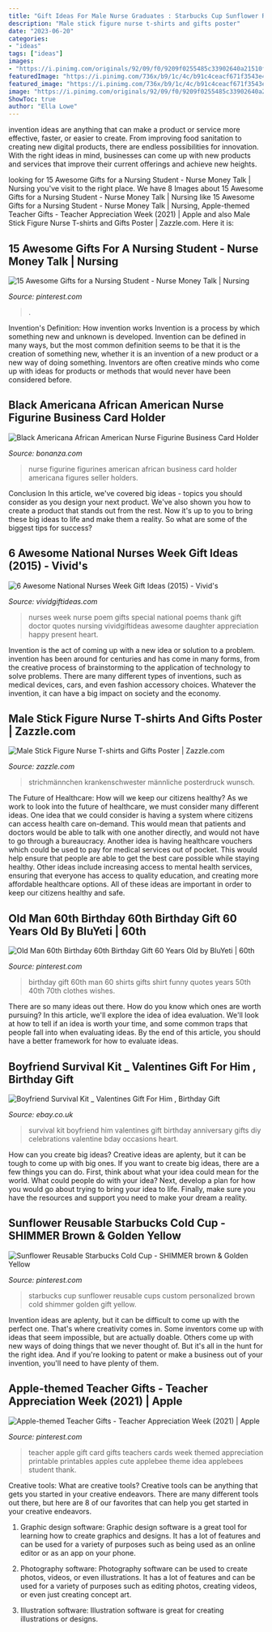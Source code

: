 ```yaml
---
title: "Gift Ideas For Male Nurse Graduates : Starbucks Cup Sunflower Reusable Cups Custom Personalized Brown Cold Shimmer Golden Gift Yellow"
description: "Male stick figure nurse t-shirts and gifts poster"
date: "2023-06-20"
categories:
- "ideas"
tags: ["ideas"]
images:
- "https://i.pinimg.com/originals/92/09/f0/9209f0255485c33902640a21510fb8b5.jpg"
featuredImage: "https://i.pinimg.com/736x/b9/1c/4c/b91c4ceacf671f3543e4d9ad7ca2c952.jpg"
featured_image: "https://i.pinimg.com/736x/b9/1c/4c/b91c4ceacf671f3543e4d9ad7ca2c952.jpg"
image: "https://i.pinimg.com/originals/92/09/f0/9209f0255485c33902640a21510fb8b5.jpg"
ShowToc: true
author: "Ella Lowe"
---
```



invention ideas are anything that can make a product or service more effective, faster, or easier to create. From improving food sanitation to creating new digital products, there are endless possibilities for innovation. With the right ideas in mind, businesses can come up with new products and services that improve their current offerings and achieve new heights.

	

		
looking for 15 Awesome Gifts for a Nursing Student - Nurse Money Talk | Nursing you've visit to the right place. We have 8 Images about 15 Awesome Gifts for a Nursing Student - Nurse Money Talk | Nursing like 15 Awesome Gifts for a Nursing Student - Nurse Money Talk | Nursing, Apple-themed Teacher Gifts - Teacher Appreciation Week (2021) | Apple and also Male Stick Figure Nurse T-shirts and Gifts Poster | Zazzle.com. Here it is:
		
    
## 15 Awesome Gifts For A Nursing Student - Nurse Money Talk | Nursing

<img loading=lazy src="https://i.pinimg.com/736x/b9/1c/4c/b91c4ceacf671f3543e4d9ad7ca2c952.jpg" onerror="this.onerror=null;this.src='https://tse2.mm.bing.net/th?id=OIP.64U9rWjHIfL9ulvPcoWb8wHaLH&amp;pid=15.1';" alt="15 Awesome Gifts for a Nursing Student - Nurse Money Talk | Nursing">

_Source: pinterest.com_

>. 

	

Invention's Definition: How invention works
Invention is a process by which something new and unknown is developed. Invention can be defined in many ways, but the most common definition seems to be that it is the creation of something new, whether it is an invention of a new product or a new way of doing something. Inventors are often creative minds who come up with ideas for products or methods that would never have been considered before.

    
## Black Americana African American Nurse Figurine Business Card Holder

<img loading=lazy src="https://images.bonanzastatic.com/afu/images/9729/5041/100_7757.JPG" onerror="this.onerror=null;this.src='https://tse1.mm.bing.net/th?id=OIP._3DajVeg2TwNTf0Zb0c0PQHaL_&amp;pid=15.1';" alt="Black Americana African American Nurse Figurine Business Card Holder">

_Source: bonanza.com_

>nurse figurine figurines american african business card holder americana figures seller holders. 

	

Conclusion
In this article, we've covered big ideas - topics you should consider as you design your next product. We've also shown you how to create a product that stands out from the rest. Now it's up to you to bring these big ideas to life and make them a reality. So what are some of the biggest tips for success?

    
## 6 Awesome National Nurses Week Gift Ideas (2015) - Vivid&#039;s

<img loading=lazy src="http://i0.wp.com/vividgiftideas.com/wp-content/uploads/2015/04/A1ih4bjgYWL._SL1500_.jpg?resize=396%2C495" onerror="this.onerror=null;this.src='https://tse3.mm.bing.net/th?id=OIP.d6BjC5w8xYcL2A3UEQjGHgHaJQ&amp;pid=15.1';" alt="6 Awesome National Nurses Week Gift Ideas (2015) - Vivid&#039;s">

_Source: vividgiftideas.com_

>nurses week nurse poem gifts special national poems thank gift doctor quotes nursing vividgiftideas awesome daughter appreciation happy present heart. 

	

Invention is the act of coming up with a new idea or solution to a problem. invention has been around for centuries and has come in many forms, from the creative process of brainstorming to the application of technology to solve problems. There are many different types of inventions, such as medical devices, cars, and even fashion accessory choices. Whatever the invention, it can have a big impact on society and the economy.

    
## Male Stick Figure Nurse T-shirts And Gifts Poster | Zazzle.com

<img loading=lazy src="https://rlv.zcache.com/male_stick_figure_nurse_t_shirts_and_gifts_poster-r026812f348154e349cd959616d8f4a74_w2j_8byvr_704.jpg" onerror="this.onerror=null;this.src='https://tse3.mm.bing.net/th?id=OIP.0GjqAUrdTdo_tt-AN0W_2wHaHa&amp;pid=15.1';" alt="Male Stick Figure Nurse T-shirts and Gifts Poster | Zazzle.com">

_Source: zazzle.com_

>strichmännchen krankenschwester männliche posterdruck wunsch. 

	

The Future of Healthcare: How will we keep our citizens healthy?
As we work to look into the future of healthcare, we must consider many different ideas. One idea that we could consider is having a system where citizens can access health care on-demand. This would mean that patients and doctors would be able to talk with one another directly, and would not have to go through a bureaucracy. Another idea is having healthcare vouchers which could be used to pay for medical services out of pocket. This would help ensure that people are able to get the best care possible while staying healthy. Other ideas include increasing access to mental health services, ensuring that everyone has access to quality education, and creating more affordable healthcare options. All of these ideas are important in order to keep our citizens healthy and safe.

    
## Old Man 60th Birthday 60th Birthday Gift 60 Years Old By BluYeti | 60th

<img loading=lazy src="https://s-media-cache-ak0.pinimg.com/736x/29/0c/cb/290ccbab95a00d4e1a15e8f6c13cc2e7.jpg" onerror="this.onerror=null;this.src='https://tse3.mm.bing.net/th?id=OIP.pFkfK9YC7KMllFLjUyLuKQHaKV&amp;pid=15.1';" alt="Old Man 60th Birthday 60th Birthday Gift 60 Years Old by BluYeti | 60th">

_Source: pinterest.com_

>birthday gift 60th man 60 shirts gifts shirt funny quotes years 50th 40th 70th clothes wishes. 

	

There are so many ideas out there. How do you know which ones are worth pursuing? In this article, we'll explore the idea of idea evaluation. We'll look at how to tell if an idea is worth your time, and some common traps that people fall into when evaluating ideas. By the end of this article, you should have a better framework for how to evaluate ideas.

    
## Boyfriend Survival Kit _ Valentines Gift For Him , Birthday Gift

<img loading=lazy src="http://i.ebayimg.com/images/i/161117516943-0-1/s-l1000.jpg" onerror="this.onerror=null;this.src='https://tse2.mm.bing.net/th?id=OIP.rI0br0CjdI4zj8I8qlQteQHaGe&amp;pid=15.1';" alt="Boyfriend Survival Kit _ Valentines Gift For Him , Birthday Gift">

_Source: ebay.co.uk_

>survival kit boyfriend him valentines gift birthday anniversary gifts diy celebrations valentine bday occasions heart. 

	

How can you create big ideas?
Creative ideas are aplenty, but it can be tough to come up with big ones. If you want to create big ideas, there are a few things you can do. First, think about what your idea could mean for the world. What could people do with your idea? Next, develop a plan for how you would go about trying to bring your idea to life. Finally, make sure you have the resources and support you need to make your dream a reality.

    
## Sunflower Reusable Starbucks Cold Cup - SHIMMER Brown &amp; Golden Yellow

<img loading=lazy src="https://i.pinimg.com/originals/df/69/1a/df691a2ea5535247a9c7edcdd4272e19.jpg" onerror="this.onerror=null;this.src='https://tse2.mm.bing.net/th?id=OIP.MXCa0j9EJMZ0qd_z9voFVAHaJ4&amp;pid=15.1';" alt="Sunflower Reusable Starbucks Cold Cup - SHIMMER brown &amp; Golden Yellow">

_Source: pinterest.com_

>starbucks cup sunflower reusable cups custom personalized brown cold shimmer golden gift yellow. 

	

Invention ideas are aplenty, but it can be difficult to come up with the perfect one. That's where creativity comes in. Some inventors come up with ideas that seem impossible, but are actually doable. Others come up with new ways of doing things that we never thought of. But it's all in the hunt for the right idea. And if you're looking to patent or make a business out of your invention, you'll need to have plenty of them.

    
## Apple-themed Teacher Gifts - Teacher Appreciation Week (2021) | Apple

<img loading=lazy src="https://i.pinimg.com/originals/92/09/f0/9209f0255485c33902640a21510fb8b5.jpg" onerror="this.onerror=null;this.src='https://tse3.mm.bing.net/th?id=OIP.THJC_j7-NoVomvHhxW7z0wHaLJ&amp;pid=15.1';" alt="Apple-themed Teacher Gifts - Teacher Appreciation Week (2021) | Apple">

_Source: pinterest.com_

>teacher apple gift card gifts teachers cards week themed appreciation printable printables apples cute applebee theme idea applebees student thank. 

	

Creative tools: What are creative tools?
Creative tools can be anything that gets you started in your creative endeavors. There are many different tools out there, but here are 8 of our favorites that can help you get started in your creative endeavors. 
1. Graphic design software: Graphic design software is a great tool for learning how to create graphics and designs. It has a lot of features and can be used for a variety of purposes such as being used as an online editor or as an app on your phone.

2. Photography software: Photography software can be used to create photos, videos, or even illustrations. It has a lot of features and can be used for a variety of purposes such as editing photos, creating videos, or even just creating concept art.

3. Illustration software: Illustration software is great for creating illustrations or designs.

